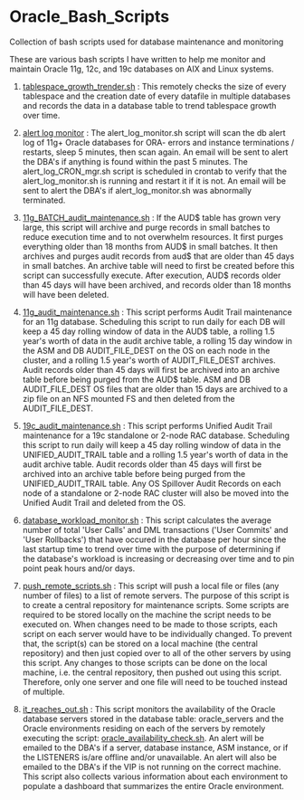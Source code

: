 # Oracle_Bash_Scripts
Collection of bash scripts used for database maintenance and monitoring  

These are various bash scripts I have written to help me monitor and maintain Oracle 11g, 12c, and 19c databases on AIX and Linux systems.

1. [tablespace_growth_trender.sh](/scripts/tablespace_growth_trender.sh) : This remotely checks the size of every tablespace and the creation date of every datafile in multiple databases and records the data in a database table to trend tablespace growth over time. 

2. [alert log monitor](/scripts/alert_log_monitor/) : The alert_log_monitor.sh script will scan the db alert log of 11g+ Oracle databases for ORA- errors and instance terminations / restarts, sleep 5 minutes, then scan again. An email will be sent to alert the DBA's if anything is found within the past 5 minutes. The alert_log_CRON_mgr.sh script is scheduled in crontab to verify that the alert_log_monitor.sh is running and restart it if it is not. An email will be sent to alert the DBA's if alert_log_monitor.sh was abnormally terminated. 

3. [11g_BATCH_audit_maintenance.sh](/scripts/11g_BATCH_audit_maintenance.sh) : If the AUD$ table has grown very large, this script will archive and purge records in small batches to reduce execution time and to not overwhelm resources. It first purges everything older than 18 months from AUD$ in small batches. It then archives and purges audit records from aud$ that are older than 45 days in small batches. An archive table will need to first be created before this script can successfully execute. After execution, AUD$ records older than 45 days will have been archived, and records older than 18 months will have been deleted.  

4. [11g_audit_maintenance.sh](/scripts/11g_audit_maintenance.sh) : This script performs Audit Trail maintenance for an 11g database. Scheduling this script to run daily for each DB will keep a 45 day rolling window of data in the AUD$ table, a rolling 1.5 year's worth of data in the audit archive table, a rolling 15 day window in the ASM and DB AUDIT_FILE_DEST on the OS on each node in the cluster, and a rolling 1.5 year's worth of AUDIT_FILE_DEST archives. Audit records older than 45 days will first be archived into an archive table before being purged from the AUD$ table. ASM and DB AUDIT_FILE_DEST OS files that are older than 15 days are archived to a zip file on an NFS mounted FS and then deleted from the AUDIT_FILE_DEST. 

5. [19c_audit_maintenance.sh](/scripts/19c_audit_maintenance.sh) : This script performs Unified Audit Trail maintenance for a 19c standalone or 2-node RAC database. Scheduling this script to run daily will keep a 45 day rolling window of data in the UNIFIED_AUDIT_TRAIL table and a rolling 1.5 year's worth of data in the audit archive table. Audit records older than 45 days will first be archived into an archive table before being purged from the UNIFIED_AUDIT_TRAIL table. Any OS Spillover Audit Records on each node of a standalone or 2-node RAC cluster will also be moved into the Unified Audit Trail and deleted from the OS.

6. [database_workload_monitor.sh](/scripts/database_workload_monitor.sh) : This script calculates the average number of total 'User Calls' and DML transactions ('User Commits' and 'User Rollbacks') that have occured in the database per hour since the last startup time to trend over time with the purpose of determining if the database's workload is increasing or decreasing over time and to pin point peak hours and/or days. 

7. [push_remote_scripts.sh](/scripts/push_remote_scripts.sh) : This script will push a local file or files (any number of files) to a list of remote servers. The purpose of this script is to create a central repository for maintenance scripts. Some scripts are required to be stored locally on the machine the script needs to be executed on. When changes need to be made to those scripts, each script on each server would have to be individually changed. To prevent that, the script(s) can be stored on a local machine (the central repository) and then just copied over to all of the other servers by using this script. Any changes to those scripts can be done on the local machine, i.e. the central repository, then pushed out using this script. Therefore, only one server and one file will need to be touched instead of multiple. 

8. [it_reaches_out.sh](/scripts/availability_monitor/it_reaches_out.sh) : This script monitors the availability of the Oracle database servers stored in the database table: oracle_servers and the Oracle environments residing on each of the servers by remotely executing the script: [oracle_availability_check.sh](/scripts/availability_monitor/oracle_availability_check.sh). An alert will be emailed to the DBA's if a server, database instance, ASM instance, or if the LISTENERS is/are offline and/or unavailable. An alert will also be emailed to the DBA's if the VIP is not running on the correct machine. This script also collects various information about each environment to populate a dashboard that summarizes the entire Oracle environment.
